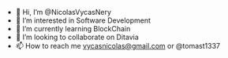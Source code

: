 - 👋 Hi, I’m @NicolasVycasNery
- 👀 I’m interested in Software Development
- 🌱 I’m currently learning BlockChain
- 💞️ I’m looking to collaborate on Ditavia
- 📫 How to reach me vycasnicolas@gmail.com or @tomast1337

<!---
NicolasVycasNery/NicolasVycasNery is a ✨ special ✨ repository because its `README.md` (this file) appears on your GitHub profile.
You can click the Preview link to take a look at your changes.
--->
